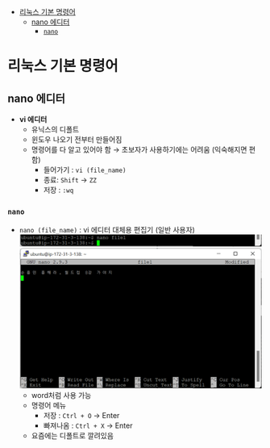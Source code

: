 - [리눅스 기본 명령어](#리눅스-기본-명령어)
  - [nano 에디터](#nano-에디터)
    - [`nano`](#nano)

# 리눅스 기본 명령어

## nano 에디터

- **vi 에디터**
  - 유닉스의 디폴트
  - 윈도우 나오기 전부터 만들어짐
  - 명령어를 다 알고 있어야 함 → 초보자가 사용하기에는 어려움 (익숙해지면 편함)
    - 들어가기 : `vi (file_name)`
    - 종료: `Shift` → `ZZ`
    - 저장 : `:wq`

### `nano`

- `nano (file_name)` : vi 에디터 대체용 편집기 (일반 사용자)
  ![](imgs/img38.png)
  ![](imgs/img39.png)
  - word처럼 사용 가능
  - 명령어 메뉴
    - 저장 : `Ctrl + O` → Enter
    - 빠져나옴 : `Ctrl + X` → Enter
  - 요즘에는 디폴트로 깔려있음
